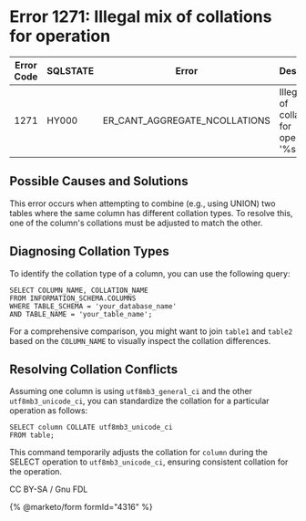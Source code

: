 # Error 1271: Illegal mix of collations for operation

| Error Code | SQLSTATE | Error                            | Description                                  |
| ---------- | -------- | -------------------------------- | -------------------------------------------- |
| 1271       | HY000    | ER\_CANT\_AGGREGATE\_NCOLLATIONS | Illegal mix of collations for operation '%s' |

## Possible Causes and Solutions

This error occurs when attempting to combine (e.g., using UNION) two tables where the same column has different collation types. To resolve this, one of the column's collations must be adjusted to match the other.

## Diagnosing Collation Types

To identify the collation type of a column, you can use the following query:

```
SELECT COLUMN_NAME, COLLATION_NAME
FROM INFORMATION_SCHEMA.COLUMNS
WHERE TABLE_SCHEMA = 'your_database_name'
AND TABLE_NAME = 'your_table_name';
```

For a comprehensive comparison, you might want to join `table1` and `table2` based on the `COLUMN_NAME` to visually inspect the collation differences.

## Resolving Collation Conflicts

Assuming one column is using `utf8mb3_general_ci` and the other `utf8mb3_unicode_ci`, you can standardize the collation for a particular operation as follows:

```
SELECT column COLLATE utf8mb3_unicode_ci
FROM table;
```

This command temporarily adjusts the collation for `column` during the SELECT operation to `utf8mb3_unicode_ci`, ensuring consistent collation for the operation.

CC BY-SA / Gnu FDL

{% @marketo/form formId="4316" %}
